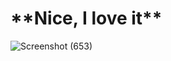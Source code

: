 <h1>**Nice, I love it**</h1>

![Screenshot (653)](https://github.com/user-attachments/assets/c38c7b93-cc98-43e1-8d4f-b98151934c77)

